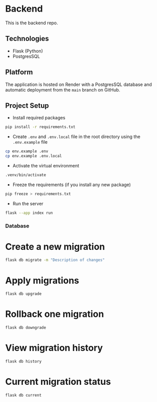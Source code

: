 # Backend
This is the backend repo.

## Technologies
- Flask (Python)
- PostgresSQL

## Platform
The application is hosted on Render with a PostgresSQL database and automatic deployment from the `main` branch on GitHub.

## Project Setup
- Install required packages
```sh
pip install -r requirements.txt
```

- Create `.env` and `.env.local` file in the root directory using the `.env.example` file
```sh
cp env.example .env
cp env.example .env.local
```

- Activate the virtual environment
```sh
.venv/bin/activate
```

- Freeze the requirements (if you install any new package)
```sh
pip freeze > requirements.txt
```

- Run the server
```sh
flask --app index run
```

### Database
# Create a new migration
```sh
flask db migrate -m "Description of changes"
```

# Apply migrations
```sh
flask db upgrade
```

# Rollback one migration
```sh
flask db downgrade
```

# View migration history
```sh
flask db history
```

# Current migration status
```sh
flask db current
```
